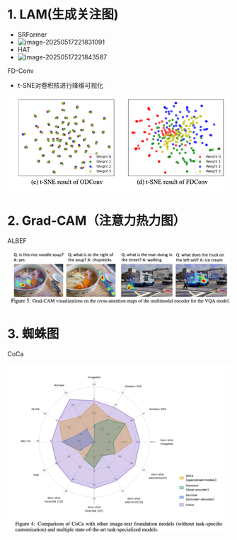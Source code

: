 # 1. LAM(生成关注图)

- SRFormer
- ![image-20250517221831091](/Users/sitianyi/Paper/CV/Super_Resolution(SR)/assets/pics/tools/image-20250517221831091.png)
- HAT
- ![image-20250517221843587](/Users/sitianyi/Paper/CV/Super_Resolution(SR)/assets/pics/tools/image-20250517221843587.png)





FD-Conv

- t-SNE对卷积核进行降维可视化

![image-20250611205001544](./assets/pics/tools/image-20250611205001544.png)

# 2. Grad-CAM（注意力热力图）

ALBEF

![image-20250620212834529](./assets/pics/tools/image-20250620212834529.png)

# 3. 蜘蛛图

CoCa

![image-20250621170933777](./assets/pics/tools/image-20250621170933777.png)
